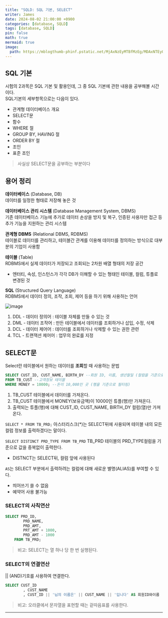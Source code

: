 ```yaml
---
title: "SQLD: SQL 기본, SELECT"
writer: James
date: 2024-08-02 21:00:00 +0900
categories: [database, SQLD]
tags: [database, SQLD]
pin: false
math: true
mermaid: true
image:
  path: https://mblogthumb-phinf.pstatic.net/MjAxNzEyMTBfMzEg/MDAxNTEyODcxMjI1ODQx.fyRLuEUCXV2FeZCqARWhQbip5E9Kz0OpnggtUpYq7Qwg.zBXbrZBuG6DJkq-x38P4WGDyg-6F6y9AOkqCxiNmj9kg.PNG.dd1587/MySQL_SELECT_%2811%29.png?type=w800
---
```


## SQL 기본 

시험의 2과목은 SQL 기본 및 활용인데, 그 중 SQL 기본에 관한 내용을 공부해볼 시간이다.  
SQL기본의 세부항목으로는 다음이 있다.  

- 관계형 데이터베이스 개요
- SELECT문
- 함수
- WHERE 절
- GROUP BY, HAVING 절
- ORDER BY 절
- 조인
- 표준 조인 

> 사실상 SELECT문을 공부하는 부분이다

## 용어 정리  

**데이터베이스** (Database, DB)  
데이터를 일정한 형태로 저장해 놓은 것  

**데이터베이스 관리 시스템** (Database Management System, DBMS)  
기존 데이터베이스 기능에 추가로 데이터 손상을 방지 및 복구, 인증된 사용자만 접근 등 추가 기능을 지원하는 관리 시스템  

**관계형 DBMS** (Relational DBMS, RDBMS)   
테이블로 데이터를 관리하고, 테이블간 관계를 이용해 데이터를 정의하는 방식으로 대부분의 기업이 사용함   

**테이블** (Table)  
RDBMS에서 실제 데이터가 저장되고 조회되는 2차원 배열 형태의 저장 공간  
- 엔터티, 속성, 인스턴스가 각각 DB가 이해할 수 있는 형태인 테이블, 컬럼, 튜플로 변경된 것  

**SQL** (Structured Query Language)  
RDBMS에서 데이터 정의, 조작, 조회, 제어 등을 하기 위해 사용하는 언어  

![image](https://github.com/user-attachments/assets/ff61841f-766a-4a71-a9e5-8243d3724310)  

1. DDL - 데이터 정의어 : 테이블 자체를 만들 수 있는 것 
2. DML - 데이터 조작어 : 만든 테이블에서 데이터를 조회하거나 삽입, 수정, 삭제 
3. DCL - 데이터 제어어 : 데이터를 조회하거나 삭제할 수 있는 권한 관련
4. TCL - 트랜잭션 제어어 : 업무의 완료를 지정  

## SELECT문  

Select란 테이블에서 원하는 데이터를 **조회**할 때 사용하는 문법  

```sql
SELECT CUST_ID, CUST_NAME, BIRTH_DY --회원 ID, 이름, 생년월일 (컬럼을 기준으로 필터링)
FROM TB_CUST --고객정보 테이블 
WHERE MONEY = 10000; --돈이 10,000인 곳 (행을 기준으로 필터링)
```

1. TB_CUST 테이블에서 데이터를 가져온다. 
2. TB_CUST 테이블에서 MONEY(보유금액)이 10000인 튜플(행)만 가져온다.  
3. 출력되는 튜플(행)에 대해 CUST_ID, CUST_NAME, BIRTH_DY 컬럼(열)만 가져온다.  
 
`SELECT * FROM TB_PRD;` 아스터리스크(*)는 SELECT뒤에 사용되며 테이블 내의 모든 컬럼 정보를 출력하겠다는 말이다.  

`SELECT DISTINCT PRD_TYPE FROM TB_PRD` TB_PRD 테이블의 PRD_TYPE컬럼을 기준으로 값을 중복없이 출력한다.  
- DISTNCT는 SELECT뒤, 컬럼 앞에 사용된다  
  
`AS`는 SELECT 부분에서 출력하려는 컬럼에 대해 새로운 별명(ALIAS)를 부여할 수 있다.  
- 띄어쓰기 쓸 수 없음
- 예약어 사용 불가능  
  

### SELECT의 사칙연산

```sql
SELECT PRD_ID, 
        PRD_NAME, 
        PRD_AMT, 
        PRT_AMT + 1000,
        PRD_AMT - 1000
    FROM TB_PRD;
```

> 비고: SELECT는 열 하나 당 한 번 실행된다.  

### SELECT의 연결연산  
|| (AND)기호를 사용하여 연결한다.  

```sql
SELECT CUST_ID
        , CUST_NAME
        , CUST_ID || '님의 이름은' || CUST_NAME || '입니다' AS 회원ID와이름
```

>  비고: 오라클에서 문자열을 표현할 때는 겉따음표를 사용한다. 

<hr>